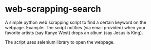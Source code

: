 # web-scrapping-search
A simple python web scrapping script to find a certain keyword on the webpage. Example: The script notifies (via email provided)
when your favorite artists (say Kanye West) drops an album (say Jesus is King).

The script uses selenium library to open the webpage.
